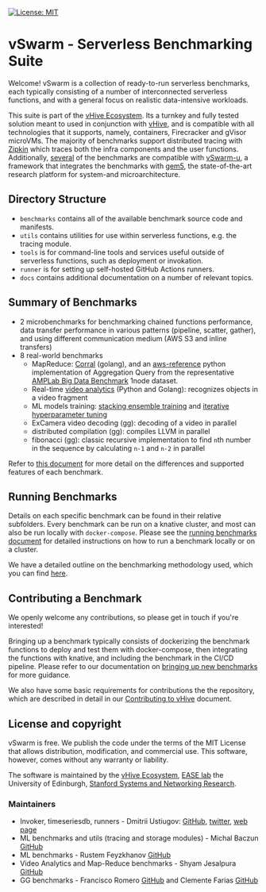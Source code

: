 [![License: MIT](https://img.shields.io/badge/License-MIT-yellow.svg)](https://opensource.org/licenses/MIT)


# vSwarm - Serverless Benchmarking Suite

Welcome! vSwarm is a collection of ready-to-run serverless benchmarks, each
typically consisting of a number of interconnected serverless functions, and with a general
focus on realistic data-intensive workloads.

This suite is part of the [vHive Ecosystem](https://vhive-serverless.github.io/). Its a turnkey and fully
tested solution meant to used in conjunction with
[vHive](https://github.com/ease-lab/vhive), and is compatible with all technologies that it supports,
namely, containers, Firecracker and gVisor microVMs. The majority of benchmarks support distributed
tracing with [Zipkin](https://zipkin.io/) which traces both the infra components and the user
functions.
Additionally, [several](./benchmarks/README.md#standalone-functions-benchmark-summary) of the benchmarks are compatible with
[vSwarm-u](https://github.com/vhive-serverless/vSwarm-u), a framework that integrates the benchmarks with [gem5](https://www.gem5.org/),
the state-of-the-art research platform for system-and microarchitecture.


## Directory Structure

- `benchmarks` contains all of the available benchmark source code and manifests.
- `utils` contains utilities for use within serverless functions, e.g. the tracing module.
- `tools` is for command-line tools and services useful outside of serverless functions, such as
   deployment or invokation.
- `runner` is for setting up self-hosted GitHub Actions runners.
- `docs` contains additional documentation on a number of relevant topics.


## Summary of Benchmarks
- 2 microbenchmarks for benchmarking chained functions performance, data transfer performance in
various patterns (pipeline, scatter, gather), and using different communication medium (AWS S3
and inline transfers)
- 8 real-world benchmarks
   - MapReduce: [Corral](/benchmarks/corral) (golang), and an [aws-reference](/benchmarks/map-reduce)
    python implementation of Aggregation Query from the representative
    [AMPLab Big Data Benchmark](https://www.cs.cmu.edu/~pavlo/papers/benchmarks-sigmod09.pdf)
   1node dataset.
   - Real-time [video analytics](/benchmarks/video-analytics) (Python and Golang): recognizes objects in a video fragment
   - ML models training: [stacking ensemble training](/benchmarks/stacking-training) and
   [iterative hyperparameter tuning](/benchmarks/tuning-halving)
   - ExCamera video decoding (gg): decoding of a video in parallel
   - distributed compilation (gg): compiles LLVM in parallel
   - fibonacci (gg): classic recursive implementation to find `n`th number in the sequence by calculating `n-1` and `n-2` in parallel

Refer to [this document](/benchmarks/README.md) for more detail on the differences and supported features of each benchmark.


## Running Benchmarks

Details on each specific benchmark can be found in their relative subfolders. Every benchmark can
be run on a knative cluster, and most can also be run locally with `docker-compose`. Please see the
[running benchmarks document](/docs/running_benchmarks.md) for detailed instructions on how to
run a benchmark locally or on a cluster.

We have a detailed outline on the benchmarking methodology used, which you can find [here](/docs/methodology.md).


## Contributing a Benchmark

We openly welcome any contributions, so please get in touch if you're interested!

Bringing up a benchmark typically consists of dockerizing the benchmark functions to deploy and
test them with docker-compose, then integrating the functions with knative, and including the
benchmark in the CI/CD pipeline. Please refer to our documentation on
[bringing up new benchmarks](/docs/adding_benchmarks.md)
for more guidance.

We also have some basic requirements for contributions the the repository, which are described
in detail in our
[Contributing to vHive](/docs/contributing_to_vhive.md)
document.


## License and copyright

vSwarm is free. We publish the code under the terms of the MIT License that allows distribution, modification, and commercial use.
This software, however, comes without any warranty or liability.

The software is maintained by the [vHive Ecosystem](https://vhive-serverless.github.io/), [EASE lab](https://easelab.inf.ed.ac.uk/) the University of Edinburgh,
[Stanford Systems and Networking Research](https://github.com/StanfordSNR).


### Maintainers

- Invoker, timeseriesdb, runners - Dmitrii Ustiugov: [GitHub](https://github.com/ustiugov),
[twitter](https://twitter.com/DmitriiUstiugov), [web page](http://homepages.inf.ed.ac.uk/s1373190/)
- ML benchmarks and utils (tracing and storage modules) - Michal Baczun [GitHub](https://github.com/MBaczun)
- ML benchmarks - Rustem Feyzkhanov [GitHub](https://github.com/ryfeus)
- Video Analytics and Map-Reduce benchmarks - Shyam Jesalpura [GitHub](https://github.com/shyamjesal)
- GG benchmarks - Francisco Romero [GitHub](https://github.com/faromero) and Clemente Farias [GitHub](https://github.com/cbfariasc)
